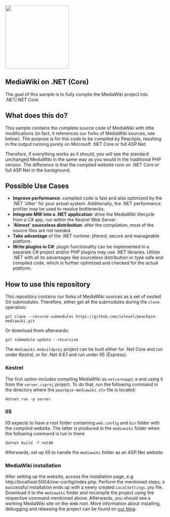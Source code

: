 <img src="https://www.rosehosting.com/blog/wp-content/uploads/2015/04/mediawiki.png" width="200"/>


## MediaWiki on .NET (Core)  
The goal of this sample is to fully compile the MediaWiki project into .NET/.NET Core.

## What does this do?

This sample contains the complete source code of MediaWiki with little  modifications (in fact, it references our forks of MediaWiki sources, see below). The purpose is for this code to be compiled by Peachpie, resulting in the output running purely on Microsoft .NET Core or full ASP.Net. 

Therefore, if everything works as it should, you will see the standard unchanged MediaWiki in the same way as you would in the traditional PHP version. The difference is that the compiled website runs on .NET Core or full ASP.Net in the background. 

## Possible Use Cases

- **Improve performance**: compiled code is fast and also optimized by the .NET 'Jitter' for your actual system. Additionally, the .NET performance profiler may be used to resolve bottlenecks.
- **Integrate MW into a .NET application**: drive the MediaWiki lifecycle from a C# app, run within the Kestrel Web Server.
- **'Almost' sourceless distribution**: after the compilation, most of the source files are not needed.
- **Take advantage** of the .NET runtime: jittered, secure and manageable platform.
- **Write plugins in C#**: plugin functionality can be implemented in a separate C# project and/or PHP plugins may use .NET libraries. Utilize .NET with all its advantages like sourceless distribution or type safe and compiled code, which is further optimized and checked for the actual platform.

## How to use this repository

This repository contains our forks of MediaWiki sources as a set of nested Git submodules.
Therefore, either get all the submodules during the `clone` operation:

```
git clone --recurse-submodules https://github.com/iolevel/peachpie-mediawiki.git
```

Or download them afterwards:

```
git submodule update --recursive
```

The `mediawiki.msbuildproj` project can be built either for .Net Core and run under Kestrel, or for .Net 4.6.1 and run under IIS (Express).

### Kestrel

The first option includes compiling MediaWiki as `netcoreapp2.0` and using it from the `server.csproj` project.
To do that, run the following command in the directory where the `peachpie-mediawiki.sln` file is located:

```
dotnet run -p server
```

### IIS

IIS expects to have a root folder containing `web.config` and `bin` folder with the compiled website.
The latter is produced in the `mediawiki` folder when the following command is run in there:

```
dotnet build -f net46
```

Afterwards, set up IIS to handle the `mediawiki` folder as an ASP.Net website.

### MediaWiki installation

After setting up the website, access the installation page, e.g. http://localhost:5004/mw-config/index.php.
Perform the mentioned steps, a successful installation ends up with a newly created `LocalSettings.php` file.
Download it to the `mediawiki` folder and recompile the project using the respective command mentioned above.
Afterwards, you should see a working MediaWiki site on the web root.
More information about installing, debugging and releasing the project can be found on [our blog](https://www.peachpie.io/2018/02/mediawiki.html).
